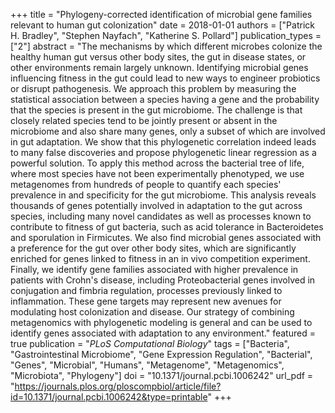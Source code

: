 +++
title = "Phylogeny-corrected identification of microbial gene families relevant to human gut colonization"
date = 2018-01-01
authors = ["Patrick H. Bradley", "Stephen Nayfach", "Katherine S. Pollard"]
publication_types = ["2"]
abstract = "The mechanisms by which different microbes colonize the healthy human gut versus other body sites, the gut in disease states, or other environments remain largely unknown. Identifying microbial genes influencing fitness in the gut could lead to new ways to engineer probiotics or disrupt pathogenesis. We approach this problem by measuring the statistical association between a species having a gene and the probability that the species is present in the gut microbiome. The challenge is that closely related species tend to be jointly present or absent in the microbiome and also share many genes, only a subset of which are involved in gut adaptation. We show that this phylogenetic correlation indeed leads to many false discoveries and propose phylogenetic linear regression as a powerful solution. To apply this method across the bacterial tree of life, where most species have not been experimentally phenotyped, we use metagenomes from hundreds of people to quantify each species' prevalence in and specificity for the gut microbiome. This analysis reveals thousands of genes potentially involved in adaptation to the gut across species, including many novel candidates as well as processes known to contribute to fitness of gut bacteria, such as acid tolerance in Bacteroidetes and sporulation in Firmicutes. We also find microbial genes associated with a preference for the gut over other body sites, which are significantly enriched for genes linked to fitness in an in vivo competition experiment. Finally, we identify gene families associated with higher prevalence in patients with Crohn's disease, including Proteobacterial genes involved in conjugation and fimbria regulation, processes previously linked to inflammation. These gene targets may represent new avenues for modulating host colonization and disease. Our strategy of combining metagenomics with phylogenetic modeling is general and can be used to identify genes associated with adaptation to any environment."
featured = true
publication = "*PLoS Computational Biology*"
tags = ["Bacteria", "Gastrointestinal Microbiome", "Gene Expression Regulation", "Bacterial", "Genes", "Microbial", "Humans", "Metagenome", "Metagenomics", "Microbiota", "Phylogeny"]
doi = "10.1371/journal.pcbi.1006242"
url_pdf = "https://journals.plos.org/ploscompbiol/article/file?id=10.1371/journal.pcbi.1006242&type=printable"
+++

